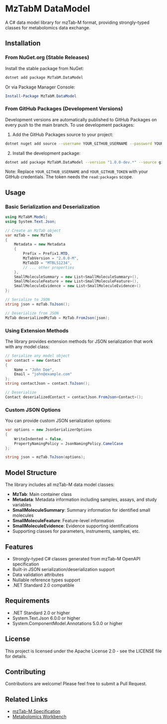 # MzTabM DataModel

A C# data model library for mzTab-M format, providing strongly-typed classes for metabolomics data exchange.

## Installation

### From NuGet.org (Stable Releases)

Install the stable package from NuGet:

```bash
dotnet add package MzTabM.DataModel
```

Or via Package Manager Console:

```powershell
Install-Package MzTabM.DataModel
```

### From GitHub Packages (Development Versions)

Development versions are automatically published to GitHub Packages on every push to the main branch. To use development packages:

1. Add the GitHub Packages source to your project:

```bash
dotnet nuget add source --username YOUR_GITHUB_USERNAME --password YOUR_GITHUB_TOKEN --store-password-in-clear-text --name github "https://nuget.pkg.github.com/kozo2/index.json"
```

2. Install the development package:

```bash
dotnet add package MzTabM.DataModel --version "1.0.0-dev.*" --source github
```

Note: Replace `YOUR_GITHUB_USERNAME` and `YOUR_GITHUB_TOKEN` with your GitHub credentials. The token needs the `read:packages` scope.

## Usage

### Basic Serialization and Deserialization

```csharp
using MzTabM.Model;
using System.Text.Json;

// Create an MzTab object
var mzTab = new MzTab
{
    Metadata = new Metadata
    {
        Prefix = Prefix1.MTD,
        MzTabVersion = "2.0.0-M",
        MzTabID = "MTBLS1234",
        // ... other properties
    },
    SmallMoleculeSummary = new List<SmallMoleculeSummary>(),
    SmallMoleculeFeature = new List<SmallMoleculeFeature>(),
    SmallMoleculeEvidence = new List<SmallMoleculeEvidence>()
};

// Serialize to JSON
string json = mzTab.ToJson();

// Deserialize from JSON
MzTab deserializedMzTab = MzTab.FromJson(json);
```

### Using Extension Methods

The library provides extension methods for JSON serialization that work with any model class:

```csharp
// Serialize any model object
var contact = new Contact 
{ 
    Name = "John Doe", 
    Email = "john@example.com" 
};
string contactJson = contact.ToJson();

// Deserialize
Contact deserializedContact = contactJson.FromJson<Contact>();
```

### Custom JSON Options

You can provide custom JSON serialization options:

```csharp
var options = new JsonSerializerOptions
{
    WriteIndented = false,
    PropertyNamingPolicy = JsonNamingPolicy.CamelCase
};

string json = mzTab.ToJson(options);
```

## Model Structure

The library includes all mzTab-M data model classes:

- **MzTab**: Main container class
- **Metadata**: Metadata information including samples, assays, and study variables
- **SmallMoleculeSummary**: Summary information for identified small molecules
- **SmallMoleculeFeature**: Feature-level information
- **SmallMoleculeEvidence**: Evidence supporting identifications
- Supporting classes for parameters, instruments, samples, etc.

## Features

- Strongly-typed C# classes generated from mzTab-M OpenAPI specification
- Built-in JSON serialization/deserialization support
- Data validation attributes
- Nullable reference types support
- .NET Standard 2.0 compatible

## Requirements

- .NET Standard 2.0 or higher
- System.Text.Json 6.0.0 or higher
- System.ComponentModel.Annotations 5.0.0 or higher

## License

This project is licensed under the Apache License 2.0 - see the LICENSE file for details.

## Contributing

Contributions are welcome! Please feel free to submit a Pull Request.

## Related Links

- [mzTab-M Specification](https://github.com/HUPO-PSI/mzTab)
- [Metabolomics Workbench](https://www.metabolomicsworkbench.org/)
